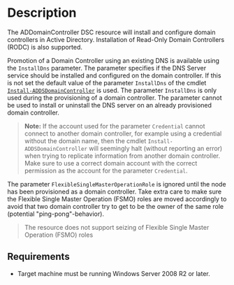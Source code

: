 # Description

The ADDomainController DSC resource will install and configure domain
controllers in Active Directory. Installation of Read-Only Domain Controllers
(RODC) is also supported.

Promotion of a Domain Controller using an existing DNS is available using
the `InstallDns` parameter. The parameter specifies if the DNS Server service
should be installed and configured on the domain controller. If this is
not set the default value of the parameter `InstallDns` of the cmdlet
[`Install-ADDSDomainController`](https://docs.microsoft.com/en-us/powershell/module/addsdeployment/install-addsdomaincontroller)
is used. The parameter `InstallDns` is only used during the provisioning
of a domain controller. The parameter cannot be used to install or uninstall
the DNS server on an already provisioned domain controller.

>**Note:** If the account used for the parameter `Credential`
>cannot connect to another domain controller, for example using a credential
>without the domain name, then the cmdlet `Install-ADDSDomainController` will
>seemingly halt (without reporting an error) when trying to replicate
>information from another domain controller.
>Make sure to use a correct domain account with the correct permission as
>the account for the parameter `Credential`.

The parameter `FlexibleSingleMasterOperationRole` is ignored until
the node has been provisioned as a domain controller. Take extra care
to make sure the Flexible Single Master Operation (FSMO) roles are moved
accordingly to avoid that two domain controller try to get to be the
owner of the same role (potential "ping-pong"-behavior).

>The resource does not support seizing of Flexible Single Master Operation
>(FSMO) roles

## Requirements

* Target machine must be running Windows Server 2008 R2 or later.
